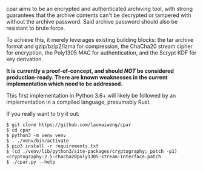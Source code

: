 cpar aims to be an encrypted and authenticated archiving tool, with strong guarantees that the archive contents can't be decrypted or tampered with without the archive password. Said archive password should also be resistant to brute force.

To achieve this, it merely leverages existing building blocks: the tar archive format and gzip/bzip2/lzma for compression, the ChaCha20 stream cipher for encryption, the Poly1305 MAC for authentication, and the Scrypt KDF for key derivation.

**It is currently a proof-of-concept, and should _NOT_ be considered production-ready. There are known weaknesses in the current implementation which need to be addressed.**

This first implementation in Python 3.6+ will likely be followed by an implementation in a compiled language, presumably Rust.

If you really want to try it out:
```
$ git clone https://github.com/laomaiweng/cpar
$ cd cpar
$ python3 -m venv venv
$ . ./venv/bin/activate
$ pip3 install -r requirements.txt
$ (cd ./venv/lib/python3/site-packages/cryptography; patch -p1) <cryptography-2.5-chacha20poly1305-stream-interface.patch
$ ./cpar.py --help
```
